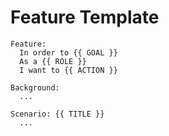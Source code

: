 # Feature Template

````
Feature:
  In order to {{ GOAL }}
  As a {{ ROLE }}
  I want to {{ ACTION }}

Background:
  ...

Scenario: {{ TITLE }}
  ...
````